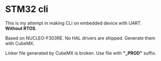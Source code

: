 # STM32 cli

This is my attempt in making CLI on embedded device with UART. <br>
**Without RTOS**.

Based on NUCLEO-F303RE. No HAL drivers are shipped. Generate them with CubeMX.

Linker file generated by CubeMX is broken. Use file with **"_PROD"** suffix.